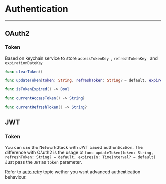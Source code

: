 # Authentication
----
## OAuth2

### Token

Based on keychain service to store `accessTokenKey `, `refreshTokenKey ` and `expirationDateKey `

```swift
func clearToken()

func updateToken(token: String, refreshToken: String? = default, expiresIn: TimeInterval? = default)

func isTokenExpired() -> Bool

func currentAccessToken() -> String?

func currentRefreshToken() -> String?
```

## JWT

### Token

You can use the NetworkStack with JWT based authentication.
The difference with OAuth2 is the usage of ```func updateToken(token: String, refreshToken: String? = default, expiresIn: TimeInterval? = default)```
Just pass the `JWT` as `token` parameter.

Refer to [auto retry](AutoRetry.md) topic wether you want advanced authentication behaviour.